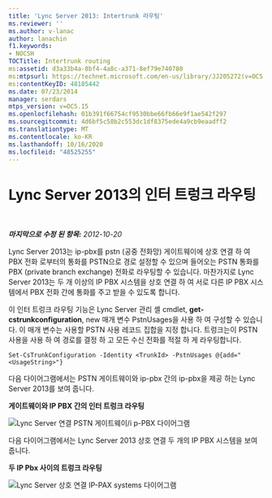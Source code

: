 ```yaml
---
title: 'Lync Server 2013: Intertrunk 라우팅'
ms.reviewer: ''
ms.author: v-lanac
author: lanachin
f1.keywords:
- NOCSH
TOCTitle: Intertrunk routing
ms:assetid: d3a33b4a-8bf4-4a8c-a371-8ef79e740780
ms:mtpsurl: https://technet.microsoft.com/en-us/library/JJ205272(v=OCS.15)
ms:contentKeyID: 48185442
ms.date: 07/23/2014
manager: serdars
mtps_version: v=OCS.15
ms.openlocfilehash: 01b391f66754cf9530bbe66fb66e9f1ae542f297
ms.sourcegitcommit: 4d6bf5c58b2c553dc1df8375ede4a9cb9eaadff2
ms.translationtype: MT
ms.contentlocale: ko-KR
ms.lasthandoff: 10/16/2020
ms.locfileid: "48525255"
---
```

# <a name="intertrunk-routing-in-lync-server-2013"></a>Lync Server 2013의 인터 트렁크 라우팅

<div data-xmlns="http://www.w3.org/1999/xhtml">

<div class="topic" data-xmlns="http://www.w3.org/1999/xhtml" data-msxsl="urn:schemas-microsoft-com:xslt" data-cs="https://msdn.microsoft.com/">

<div data-asp="https://msdn2.microsoft.com/asp">



</div>

<div id="mainSection">

<div id="mainBody">

<span> </span>

_**마지막으로 수정 된 항목:** 2012-10-20_

Lync Server 2013는 ip-pbx를 pstn (공중 전화망) 게이트웨이에 상호 연결 하 여 PBX 전화 로부터의 통화를 PSTN으로 경로 설정할 수 있으며 들어오는 PSTN 통화를 PBX (private branch exchange) 전화로 라우팅할 수 있습니다. 마찬가지로 Lync Server 2013는 두 개 이상의 IP PBX 시스템을 상호 연결 하 여 서로 다른 IP PBX 시스템에서 PBX 전화 간에 통화를 주고 받을 수 있도록 합니다.

이 인터 트렁크 라우팅 기능은 Lync Server 관리 셸 cmdlet, **get-cstrunkconfiguration**, new 매개 변수 PstnUsages을 사용 하 여 구성할 수 있습니다. 이 매개 변수는 사용할 PSTN 사용 레코드 집합을 지정 합니다. 트렁크는이 PSTN 사용을 사용 하 여 경로를 결정 하 고 모든 수신 전화를 적절 하 게 라우팅합니다.

    Set-CsTrunkConfiguration -Identity <TrunkId> -PstnUsages @{add="<UsageString>"}

다음 다이어그램에서는 PSTN 게이트웨이와 ip-pbx 간의 ip-pbx을 제공 하는 Lync Server 2013를 보여 줍니다.

**게이트웨이와 IP PBX 간의 인터 트렁크 라우팅**

![Lync Server 연결 PSTN 게이트웨이/i p-PBX 다이어그램](images/JJ721940.cc3858ca-2ee3-4d51-8a51-db078366b50b(OCS.15).jpg "Lync Server 연결 PSTN 게이트웨이/i p-PBX 다이어그램")

다음 다이어그램에서는 Lync Server 2013 상호 연결 두 개의 IP PBX 시스템을 보여 줍니다.

**두 IP Pbx 사이의 트렁크 라우팅**

![Lync Server 상호 연결 IP-PAX systems 다이어그램](images/JJ721940.6ba18ec9-df70-498a-9cf7-7fc41e5ec432(OCS.15).jpg "Lync Server 상호 연결 IP-PAX systems 다이어그램")

</div>

<span> </span>

</div>

</div>

</div>

